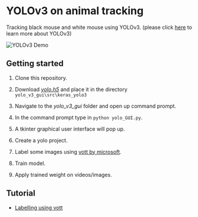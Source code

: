 # YOLOv3 on animal tracking

Tracking black mouse and white mouse using YOLOv3. (please click [here](https://pjreddie.com/media/files/papers/YOLOv3.pdf) to learn more about YOLOv3)

![YOLOv3 Demo](images/yolov3onanimal.gif)

## Getting started

1. Clone this repository.

2. Download [*yolo.h5*](https://osf.io/fynvr/)  and place it in the directory `yolo_v3_gui\src\keras_yolo3`

3. Navigate to the *yolo_v3_gui* folder and open up command prompt.

4. In the command prompt type in `python yolo_GUI.py`.

5. A tkinter graphical user interface will pop up.

6. Create a yolo project.

7. Label some images using [vott by microsoft](https://github.com/Microsoft/VoTT/releases).

8. Train model.

9. Apply trained weight on videos/images.

## Tutorial

- [Labelling using vott]()





